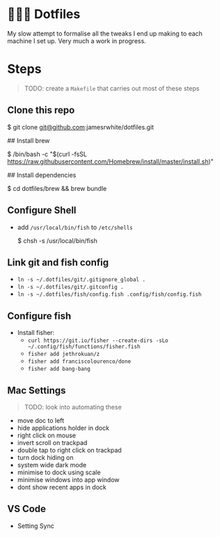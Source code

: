 # 👨🏻‍💻 Dotfiles

My slow attempt to formalise all the tweaks I end up making to each machine
I set up. Very much a work in progress.

# Steps

> TODO: create a `Makefile` that carries out most of these steps

## Clone this repo

  $ git clone git@github.com:jamesrwhite/dotfiles.git

## Install brew

  $ /bin/bash -c "$(curl -fsSL https://raw.githubusercontent.com/Homebrew/install/master/install.sh)"

## Install dependencies

  $ cd dotfiles/brew && brew bundle

## Configure Shell

- add `/usr/local/bin/fish` to `/etc/shells`

  $ chsh -s /usr/local/bin/fish

## Link git and fish config

- `ln -s ~/.dotfiles/git/.gitignore_global .`
- `ln -s ~/.dotfiles/git/.gitconfig .`
- `ln -s ~/.dotfiles/fish/config.fish .config/fish/config.fish`

## Configure fish

- Install fisher:
  - `curl https://git.io/fisher --create-dirs -sLo ~/.config/fish/functions/fisher.fish`
  - `fisher add jethrokuan/z`
  - `fisher add franciscolourenco/done`
  - `fisher add bang-bang`

## Mac Settings

> TODO: look into automating these

- move doc to left
- hide applications holder in dock
- right click on mouse
- invert scroll on trackpad
- double tap to right click on trackpad
- turn dock hiding on
- system wide dark mode
- minimise to dock using scale
- minimise windows into app window
- dont show recent apps in dock

## VS Code

- Setting Sync
